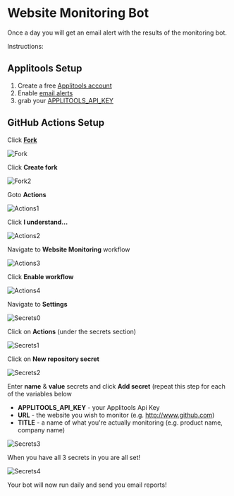 # Website Monitoring Bot

Once a day you will get an email alert with the results of the monitoring bot.

Instructions:

## Applitools Setup

1. Create a free [Applitools account](https://applitools.com)
2. Enable [email alerts](https://applitools.com/docs/features/batch-completion-email-integration.html)
3. grab your [APPLITOOLS_API_KEY](https://applitools.com/docs/topics/overview/obtain-api-key.html)

## GitHub Actions Setup

Click [**Fork**](https://github.com/dockermaster/WebsiteMonitoring)

![Fork](https://user-images.githubusercontent.com/20506018/183772885-7d774432-a5ec-49c4-a070-ded0be3573c0.png)

Click **Create fork**

![Fork2](https://user-images.githubusercontent.com/20506018/183772989-faf82fc5-c99e-40e0-86f7-e72b507c1c57.png)

Goto **Actions**

![Actions1](https://user-images.githubusercontent.com/20506018/183773085-d3559338-366a-4a12-9f56-dd0cdd00e633.png)

Click **I understand...**

![Actions2](https://user-images.githubusercontent.com/20506018/183773126-afd65a28-4c92-4083-9e28-e00630f6e9da.png)

Navigate to **Website Monitoring** workflow

![Actions3](https://user-images.githubusercontent.com/20506018/183773192-9b12193e-78b3-4019-9e65-125bdd43107b.png)

Click **Enable workflow**

![Actions4](https://user-images.githubusercontent.com/20506018/183773234-8a1fdde9-cc42-4ac7-812a-0ac9cd3fea19.png)

Navigate to **Settings**

![Secrets0](https://user-images.githubusercontent.com/20506018/183773349-eb73907b-43ea-452e-9474-dade6fb03e3d.png)

Click on **Actions** (under the secrets section)

![Secrets1](https://user-images.githubusercontent.com/20506018/183773600-be470a02-4e91-4e05-acc3-65348a2a60a7.png)

Click on **New repository secret**

![Secrets2](https://user-images.githubusercontent.com/20506018/183773660-ce4ddcda-8e2c-4d18-bf84-ccaa501e50b6.png)

Enter **name** & **value** secrets and click **Add secret** (repeat this step for each of the variables below
  - **APPLITOOLS_API_KEY** - your Applitools Api Key
  - **URL** - the website you wish to monitor (e.g. http://www.github.com)
  - **TITLE** - a name of what you're actually monitoring (e.g. product name, company name)
  
![Secrets3](https://user-images.githubusercontent.com/20506018/183773719-43cb88cd-b731-48f8-83f3-57949e153163.png)

When you have all 3 secrets in you are all set!

![Secrets4](https://user-images.githubusercontent.com/20506018/183773899-823350f3-7b19-45d4-b05d-dc64dce3ab31.png)

Your bot will now run daily and send you email reports!

